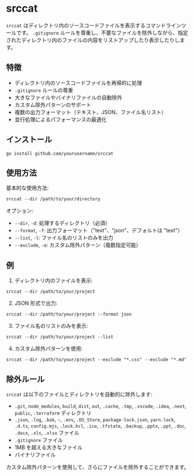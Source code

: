 # srccat

`srccat` はディレクトリ内のソースコードファイルを表示するコマンドラインツールです。
`.gitignore` ルールを尊重し、不要なファイルを除外しながら、指定されたディレクトリ内のファイルの内容をリストアップしたり表示したりします。

## 特徴

- ディレクトリ内のソースコードファイルを再帰的に処理
- `.gitignore` ルールの尊重
- 大きなファイルやバイナリファイルの自動除外
- カスタム除外パターンのサポート
- 複数の出力フォーマット（テキスト、JSON、ファイル名リスト）
- 並行処理によるパフォーマンスの最適化

## インストール

```
go install github.com/yourusername/srccat
```

## 使用方法

基本的な使用方法:

```
srccat --dir /path/to/your/directory
```

オプション:

- `--dir`, `-d`: 処理するディレクトリ（必須）
- `--format`, `-f`: 出力フォーマット（"text"、"json"、デフォルトは "text"）
- `--list`, `-l`: ファイル名のリストのみを出力
- `--exclude`, `-e`: カスタム除外パターン（複数指定可能）

## 例

1. ディレクトリ内のファイルを表示:

```
srccat --dir /path/to/your/project
```

2. JSON 形式で出力:

```
srccat --dir /path/to/your/project --format json
```

3. ファイル名のリストのみを表示:

```
srccat --dir /path/to/your/project --list
```

4. カスタム除外パターンを使用:

```
srccat --dir /path/to/your/project --exclude "*.css" --exclude "*.md"
```

## 除外ルール

`srccat` は以下のファイルとディレクトリを自動的に除外します:

- `.git`, `node_modules`, `build`, `dist`, `out`, `.cache`, `.tmp`, `.vscode`, `.idea`, `.next`, `public`, `.terraform` ディレクトリ
- `.json`, `.log`, `.bak`, `~`, `.env`, `.DS_Store`, `package-lock.json`, `yarn.lock`, `.d.ts`, `config.mjs`, `.lock.hcl`, `.ico`, `.tfstate`, `.backup`, `.pptx`, `.ppt`, `.doc`, `.docx`, `.xls`, `.xlsx` ファイル
- `.gitignore` ファイル
- 1MB を超える大きなファイル
- バイナリファイル

カスタム除外パターンを使用して、さらにファイルを除外することができます。
